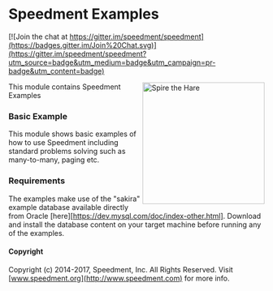 Speedment Examples
==================

[![Join the chat at https://gitter.im/speedment/speedment](https://badges.gitter.im/Join%20Chat.svg)](https://gitter.im/speedment/speedment?utm_source=badge&utm_medium=badge&utm_campaign=pr-badge&utm_content=badge)

<img src="https://raw.githubusercontent.com/speedment/speedment-resources/master/src/main/resources/wiki/frontpage/Forest.png" alt="Spire the Hare" title="Spire" align="right" width="240px" />

This module contains Speedment Examples

### Basic Example
This module shows basic examples of how to use Speedment including standard problems solving such as many-to-many, paging etc.


### Requirements
The examples make use of the "sakira" example database available directly from Oracle [here][https://dev.mysql.com/doc/index-other.html]. 
Download and install the database content on your target machine before running any of the examples.


#### Copyright

Copyright (c) 2014-2017, Speedment, Inc. All Rights Reserved.
Visit [www.speedment.org](http://www.speedment.com) for more info.

